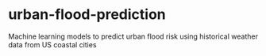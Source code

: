 # urban-flood-prediction
Machine learning models to predict urban flood risk using historical weather data from US coastal cities
